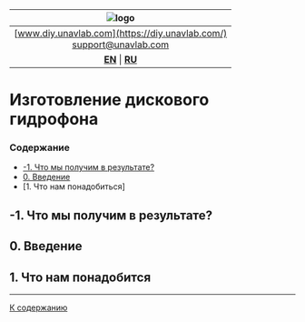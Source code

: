 | ![logo](https://ucnl.github.io/documentation/sm_logo.png) |
| :---: |
| [www.diy.unavlab.com](https://diy.unavlab.com/) <br/> [support@unavlab.com](mailto:support@unavlab.com) |
| [**EN**](README.md) \| [**RU**](README_RU.md) |

# Изготовление дискового гидрофона

### Содержание

- [-1. Что мы получим в результате?]()
- [0. Введение]()
- [1. Что нам понадобиться]


<div style="page-break-after: always;"></div>

## -1. Что мы получим в результате?

## 0. Введение

## 1. Что нам понадобится




_______  
[К содержанию]()

<div style="page-break-after: always;"></div>







